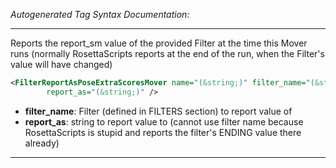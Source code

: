 _Autogenerated Tag Syntax Documentation:_

---
Reports the report_sm value of the provided Filter at the time this Mover runs (normally RosettaScripts reports at the end of the run, when the Filter's value will have changed)

```xml
<FilterReportAsPoseExtraScoresMover name="(&string;)" filter_name="(&string;)"
        report_as="(&string;)" />
```

-   **filter_name**: Filter (defined in FILTERS section) to report value of
-   **report_as**: string to report value to (cannot use filter name because RosettaScripts is stupid and reports the filter's ENDING value there already)

---
